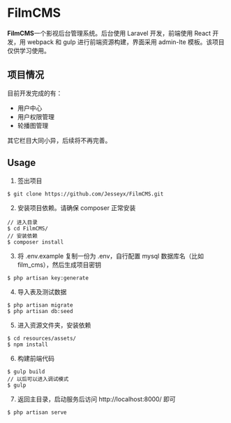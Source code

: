 # FilmCMS

**FilmCMS**一个影视后台管理系统。后台使用 Laravel 开发，前端使用 React 开发，用 webpack 和 gulp 进行前端资源构建，界面采用 admin-lte 模板。该项目仅供学习使用。

## 项目情况

目前开发完成的有：

  * 用户中心
  * 用户权限管理
  * 轮播图管理

其它栏目大同小异，后续将不再完善。

## Usage

1. 签出项目
 ```
 $ git clone https://github.com/Jesseyx/FilmCMS.git
 ```

2. 安装项目依赖。请确保 composer 正常安装
 ```
 // 进入目录
 $ cd FilmCMS/
 // 安装依赖
 $ composer install
 ```
 
3. 将 .env.example 复制一份为 .env，自行配置 mysql 数据库名（比如 film_cms），然后生成项目密钥
 ```
 $ php artisan key:generate
 ```
 
4. 导入表及测试数据
 ```
 $ php artisan migrate
 $ php artisan db:seed
 ```

5. 进入资源文件夹，安装依赖
 ```
 $ cd resources/assets/
 $ npm install
 ```

6. 构建前端代码
 ```
 $ gulp build
 // 以后可以进入调试模式
 $ gulp
 ```

7. 返回主目录，启动服务后访问 http://localhost:8000/ 即可
 ```
 $ php artisan serve
 ```
